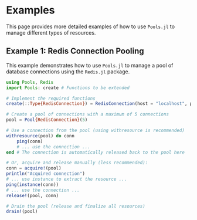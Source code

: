 # Examples

This page provides more detailed examples of how to use `Pools.jl` to manage different types of resources.

## Example 1: Redis Connection Pooling

This example demonstrates how to use `Pools.jl` to manage a pool of database connections using the `Redis.jl` package.

```julia
using Pools, Redis
import Pools: create # Functions to be extended

# Implement the required functions
create(::Type{RedisConnection}) = RedisConnection(host = "localhost", port = 6379, db = 3)

# Create a pool of connections with a maximum of 5 connections
pool = Pool{RedisConnection}(5)

# Use a connection from the pool (using withresource is recommended)
withresource(pool) do conn
    ping(conn)
    # ... use the connection ...
end # The connection is automatically released back to the pool here

# Or, acquire and release manually (less recommended):
conn = acquire!(pool)
println("Acquired connection")
# ... use instance to extract the resource ...
ping(instance(conn))
# ... use the connection ...
release!(pool, conn)

# Drain the pool (release and finalize all resources)
drain!(pool)
```
